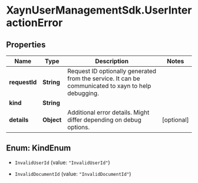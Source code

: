 # XaynUserManagementSdk.UserInteractionError

## Properties

Name | Type | Description | Notes
------------ | ------------- | ------------- | -------------
**requestId** | **String** | Request ID optionally generated from the service. It can be communicated to xayn to help debugging. | 
**kind** | **String** |  | 
**details** | **Object** | Additional error details. Might differ depending on debug options. | [optional] 



## Enum: KindEnum


* `InvalidUserId` (value: `"InvalidUserId"`)

* `InvalidDocumentId` (value: `"InvalidDocumentId"`)





